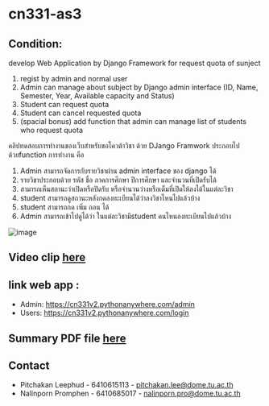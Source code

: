 # cn331-as3
## Condition:
develop Web Application by Django Framework for request quota of sunject
1. regist by admin and normal user
2. Admin can manage about subject by Django admin interface (ID, Name, Semester, Year, Available capacity and Status)
3. Student can request quota
4. Student can cancel requested quota
5. (spacial bonus) add function that admin can manage list of students who request quota

คลิปทดสอบการทำงานของเว็บสำหรับขอโควต้าวิชา ด้วย DJango Framwork
ประกอบไปด้วยfunction การทำงาน คือ
1. Admin สามารถจัดการกับรายวิชาผ่าน admin interface ของ django ได้
2. รายวิชาประกอบด้วย รหัส ชื่อ ภาคการศึกษา ปีการศึกษา และจำนวนที่เปิดรับได้
3. สามารถเห็นสถานะว่าเปิดหรือปิดรับ หรือจำนวนว่างหรือเต็มที่เปิดให้ลงได้ในแต่ละวิชา
4. student สามารถดูสถานะหลังกดลงทะเบียนได้ว่าลงวิชาไหนไปแล้วบ้าง 
5. student สามารถกด เพิ่ม ถอน ได้
6. Admin สามารถเข้าไปดูได้ว่า ในแต่ละวิชามีstudent คนไหนลงทะเบียนไปแล้วบ้าง
   
![image](https://github.com/6410615113/cn331-as2/assets/88651584/3b8193e7-be5e-48b7-83c2-7384160810b4)
## Video clip [here](https://tuipied-my.sharepoint.com/:v:/g/personal/pitchakan_lee_dome_tu_ac_th/EW_fF8YsWv5LrMlWs-lbk9sBdvCaqZXQcpOKVVHH9qFHww?e=iCYAfk)

## link web app : 
- Admin: https://cn331v2.pythonanywhere.com/admin
- Users: https://cn331v2.pythonanywhere.com/login

## Summary PDF file [here](https://tuipied-my.sharepoint.com/:b:/g/personal/pitchakan_lee_dome_tu_ac_th/ESb5WdGQewtKr2WcMPmSQpcBs9hXw4fNsBy-HxOVGFVxlA?e=VvuOxO)

## Contact
- Pitchakan Leephud - 6410615113 - pitchakan.lee@dome.tu.ac.th
- Nalinporn Promphen - 6410685017 - nalinporn.pro@dome.tu.ac.th
